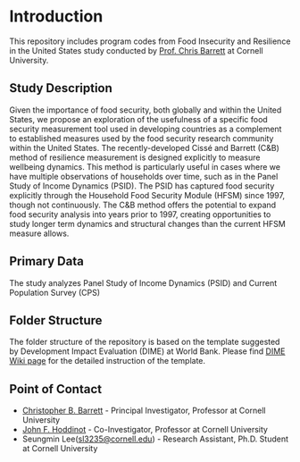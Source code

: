 # Introduction
This repository includes program codes from Food Insecurity and Resilience in the United States study conducted by [Prof. Chris Barrett](http://barrett.dyson.cornell.edu/) at Cornell University.

## Study Description
Given the importance of food security, both globally and within the United States, we propose an exploration of the usefulness of a specific food security measurement tool used in developing countries as a complement to established measures used by the food security research community within the United States. The recently-developed Cissé and Barrett (C&B) method of resilience measurement is designed explicitly to measure wellbeing dynamics. This method is particularly useful in cases where we have multiple observations of households over time, such as in the Panel Study of Income Dynamics (PSID). The PSID has captured food security explicitly through the Household Food Security Module (HFSM) since 1997, though not continuously. The C&B method offers the potential to expand food security analysis into years prior to 1997, creating opportunities to study longer term dynamics and structural changes than the current HFSM measure allows.

## Primary Data
The study analyzes Panel Study of Income Dynamics (PSID) and Current Population Survey (CPS)

## Folder Structure
The folder structure of the repository is based on the template suggested by Development Impact Evaluation (DIME) at World Bank. Please find [DIME Wiki page](https://dimewiki.worldbank.org/wiki/DataWork_Folder) for the detailed instruction of the template.

## Point of Contact
* [Christopher B. Barrett](http://barrett.dyson.cornell.edu/) - Principal Investigator, Professor at Cornell University
* [John F. Hoddinot](https://www.human.cornell.edu/people/jfh246) - Co-Investigator, Professor at Cornell University
* Seungmin Lee(sl3235@cornell.edu) - Research Assistant, Ph.D. Student at Cornell University
